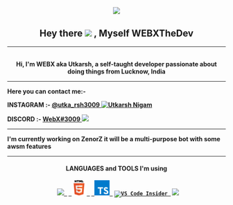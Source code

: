 
<div align="center">
  <img src="https://imgur.com/vtMqhNU" width= "100px" style="max-width:100%;">
  
<h2> Hey there <img src="https://cdn.discordapp.com/emojis/813283699763970099.gif?v=1" width="25px"> , Myself WEBXTheDev</h2>

<hr>

<br>
  <b>  Hi, I'm WEBX aka Utkarsh, a self-taught developer passionate about doing things from Lucknow, India
    <b></br>

<hr>
<div align ="left">
Here you can contact me:-


INSTAGRAM :- 
<a href="https://www.instagram.com/utka_rsh3009/">@utka_rsh3009   <img src="https://cdn.discordapp.com/emojis/761615082572218429.gif?v=1" alt="Utkarsh Nigam" width="20px"></a>

DISCORD :- <a href="https://discord.gg/xmf3kx5bYk">WebX#3009
<img src="https://cdn.discordapp.com/emojis/813254456429903872.gif?v=1" width="20px"> 
</a>

<hr>

I'm currently working on <b>ZenorZ</b> it will be a multi-purpose bot with some awsm features  

<hr>
<div align="center">
<h4>  <b>LANGUAGES</b> and <b>TOOLS</b> I'm using  </h4>
<code> <a href=""><img src="https://res.cloudinary.com/teepublic/image/private/s--bZwGEjXl--/t_Preview/b_rgb:191919,c_limit,f_jpg,h_630,q_90,w_630/v1539274051/production/designs/3302114_0.jpg" width=35px > </code></a>
<code><a href=""> <img src= "https://raw.githubusercontent.com/github/explore/80688e429a7d4ef2fca1e82350fe8e3517d3494d/topics/html/html.png" width=35px > </code></a>
<code><a href=""> <img src= "https://raw.githubusercontent.com/github/explore/80688e429a7d4ef2fca1e82350fe8e3517d3494d/topics/typescript/typescript.png" width=35px > </code></a>
<code><a href="https://code.visualstudio.com/insiders/"><img src="https://cdn.discordapp.com/emojis/754345273328664676.gif?v=1" alt="VS Code Insider" width="35px"> </code></a>
<code><a href="https://discord.js.org/#/"><img src="https://jasonhaxstuff.gallerycdn.vsassets.io/extensions/jasonhaxstuff/discord-js-tools/0.0.3/1530824658924/Microsoft.VisualStudio.Services.Icons.Default" width="35px"></a></code>
